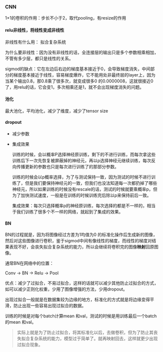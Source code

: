 ### CNN

1×1的卷积的作用：步长不小于2，取代pooling，有resize的作用

#### relu非线性，将线性变成非线性

非线性有什么用： 拟合复杂系统

为什么要非线性：因为没有非线性的话，全连接层的输出只是多个参数相乘相加，不管有多少层，都只是线性的关系。

sigmod的缺点：它在左边后右边的梯度基本接近于0，会导致梯度消失，中间部分的梯度基本接近于线性，容易梯度爆炸，它不能用处非最终层的layer上，因为当某个输出0.8，那0.8乘了很多次，就变成很多0 的0.0000008，这就很接近0了，用relu的话，它会变1，多次相乘还是1，就不会出现梯度消失的问题。

#### 池化

最大池化，平均池化，减少了维度，减少了tensor size

#### dropout

* 减少参数

* 集成效果

  训练的时候，会以概率P选择神经原训练，剩下的不进行训练，而每次拿这些训练后下一次先恢复被屏蔽掉的神经元，再以p选择神经元继续训练，每次反向传播更新的参数也只是每次进行训练了的那部分参数。

  训练的时候会以p概率选择，为了与测试保持一致，因为测试的时候不进行训练了，但是我们要保持神经元的一致，但我们也没法知道每一次都扔掉了哪些神经元，所以如果训练的时候没有rescale的话，测试的时候就要乘概率p，但为了加快测试速度，一般是在训练的时候训练完后除以p来保持前后一致。

  集成效果：每次只选择概率p的神经原训练，每次选择的都是不一样的，相当于我们训练了很多个不一样的网络，就起到了集成的效果。

#### BN

BN的过程就是，因为将图像经过方差为1均值为0 的标准化操作后生成新的图像，然后对这些图像进行卷积，鉴于sigmod中间有像线性的梯度，而线性的梯度对结果表现不好，会丧失拟合复杂系统的能力，所以会继续将卷积完的图像**映射**回原图像。

通常BN在网络中的位置：

Conv -> BN -> Relu -> Pool

优点：减少了过拟合，不易过拟合，这样的话就可以减少其他防止过拟合的方式，如可以减少正则化权重，少用了图像增强的方法，少用dropout。

出现过拟合一般就是在数据集较为边缘的地方，标准化的方式就是将边缘变得平滑，防止出现一些容易出现过拟合的数据。

训练的时候是对每个batch计算mean 和val，测试的时候是用训练最后一个batch的mean 和val。

> 实际上就是为了防止过拟合，将其标准化以后，去做卷积，但为了防止其丧失拟合复杂系统的能力，模型过于简单了。就再映射回去，这样就更少出现过拟合现象。